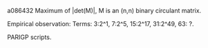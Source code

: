 a086432
Maximum of |det(M)|, M is an (n,n) binary circulant matrix.

Empirical observation:
Terms: 3:2^1,  7:2^5,  15:2^17,  31:2^49,  63: ?.

PARIGP scripts.


